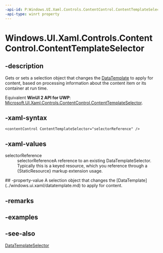 ```yaml
---
-api-id: P:Windows.UI.Xaml.Controls.ContentControl.ContentTemplateSelector
-api-type: winrt property
---
```


<!-- Property syntax
public Windows.UI.Xaml.Controls.DataTemplateSelector ContentTemplateSelector { get;  set; }
-->

# Windows.UI.Xaml.Controls.ContentControl.ContentTemplateSelector

## -description
Gets or sets a selection object that changes the [DataTemplate](../windows.ui.xaml/datatemplate.md) to apply for content, based on processing information about the content item or its container at run time.

Equivalent **WinUI 2 API for UWP**: [Microsoft.UI.Xaml.Controls.ContentControl.ContentTemplateSelector](/windows/winui/api/microsoft.ui.xaml.controls.contentcontrol.contenttemplateselector).

## -xaml-syntax
```xaml
<contentControl ContentTemplateSelector="selectorReference" />

```


## -xaml-values
<dl><dt>selectorReference</dt><dd>selectorReferenceA reference to an existing DataTemplateSelector. Typically this is a keyed resource, which you reference through a {StaticResource} markup extension usage.</dd>
</dl>
## -property-value
A selection object that changes the [DataTemplate](../windows.ui.xaml/datatemplate.md) to apply for content.

## -remarks

## -examples

## -see-also
[DataTemplateSelector](datatemplateselector.md)
